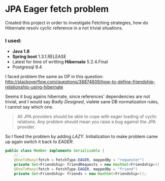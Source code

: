 # JPA Eager fetch problem 

Created this project in order to investigate Fetching strategies, how do Hibernate resolv cyclic reference in a not trivial situations.  

### I used:
  - __Java 1.8__
  - __Spring boot__ 1.3.1.RELEASE
  - Latest for time of writting __Hibernate__ 5.2.4.Final
  - Postgresql 9.4

I faced problem the same as OP in this question:
 http://stackoverflow.com/questions/38874609/how-to-define-friendship-relationship-using-hibernate

Seems it bug agains hibernate, since references' dependencies are not trivial, and I would say _Badly Designed_, vialete sane DB normalization rules, I cannot say which one.   

> All JPA providers should be able to cope with eager loading of cyclic relations. Any problem should mean you raise a  bug against the JPA provider.

So I fixed the problem by adding _LAZY_. Initialization to make problem came up again switch it back to _EAGER_:

```java
public class Member implements Serializable {
    //...
    @OneToMany(fetch = FetchType.EAGER, mappedBy = "requester")
    private Set<Friendship> friendRequests = new HashSet<Friendship>();
    @OneToMany(fetch = FetchType.EAGER, mappedBy = "friend")
    private Set<Friendship> friends = new HashSet<Friendship>();
```
